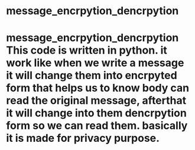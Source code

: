 # message_encrpytion_dencrpytion
# message_encrpytion_dencrpytion  This code is written in python. it work like when we write a message it will change them into encrpyted form that helps us to know body can read the original message, afterthat it will change into them dencrpytion form so we can read them. basically it is made for privacy purpose.

